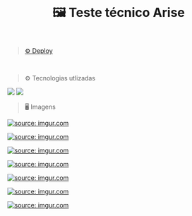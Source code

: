 <br/>

<h1 align="center"> 🖼 Teste técnico Arise</h1>
<br/>

> <a href="https://projeto-teslabank.vercel.app/">⚙ Deploy</a>


<br/>

> ⚙ Tecnologias utlizadas
<img src="https://img.shields.io/badge/React-20232A?style=for-the-badge&logo=react&logoColor=61DAFB"/>
<img src="https://img.shields.io/badge/styled--components-DB7093?style=for-the-badge&logo=styledcomponents&logoColor=white"/>
<br/>

> 🖥 Imagens 

<a href="https://imgur.com/2XDNogf"><img src="https://i.imgur.com/2XDNogf.png" title="source: imgur.com" /></a>
<br/>

<a href="https://imgur.com/VglbcBw"><img src="https://i.imgur.com/VglbcBw.png" title="source: imgur.com" /></a>
<br/>

<a href="https://imgur.com/L6e8RxL"><img src="https://i.imgur.com/L6e8RxL.png" title="source: imgur.com" /></a>
<br/>

<a href="https://imgur.com/VfTW6RW"><img src="https://i.imgur.com/VfTW6RW.png" title="source: imgur.com" /></a>
<br/>

<a href="https://imgur.com/vIRgsY1"><img src="https://i.imgur.com/vIRgsY1.png" title="source: imgur.com" /></a>
<br/>

<a href="https://imgur.com/lq1LrSq"><img src="https://i.imgur.com/lq1LrSq.png" title="source: imgur.com" /></a>
<br/>

<a href="https://imgur.com/lq1LrSq"><img src="https://i.imgur.com/lq1LrSq.png" title="source: imgur.com" /></a>
<br/>

<br/>

<br/>

